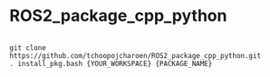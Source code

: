 # ROS2_package_cpp_python
```

git clone https://github.com/tchoopojcharoen/ROS2_package_cpp_python.git
. install_pkg.bash {YOUR_WORKSPACE} {PACKAGE_NAME}

```
